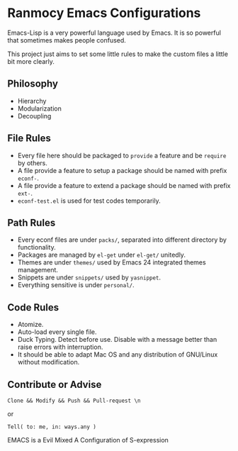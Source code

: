 # Ranmocy Emacs Configurations

Emacs-Lisp is a very powerful language used by Emacs.
It is so powerful that sometimes makes people confused.

This project just aims to set some little rules to make the custom files a little bit more clearly.

## Philosophy
* Hierarchy
* Modularization
* Decoupling

## File Rules
* Every file here should be packaged to `provide` a feature and be `require` by others.
* A file provide a feature to setup a package should be named with prefix `econf-`.
* A file provide a feature to extend a package should be named with prefix `ext-`.
* `econf-test.el` is used for test codes temporarily.

## Path Rules
* Every econf files are under `packs/`, separated into different directory by functionality.
* Packages are managed by `el-get` under `el-get/` unitedly.
* Themes are under `themes/` used by Emacs 24 integrated themes management.
* Snippets are under `snippets/` used by `yasnippet`.
* Everything sensitive is under `personal/`.

## Code Rules
* Atomize.
* Auto-load every single file.
* Duck Typing. Detect before use. Disable with a message better than raise errors with interruption.
* It should be able to adapt Mac OS and any distribution of GNU/Linux without modification.

## Contribute or Advise

    Clone && Modify && Push && Pull-request \n

or

    Tell( to: me, in: ways.any )

EMACS is a Evil Mixed A Configuration of S-expression
